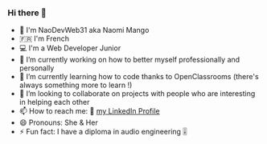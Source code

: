 ### Hi there 👋

- :handshake: I'm NaoDevWeb31 aka Naomi Mango
- :fr: I'm French
- :computer: I'm a Web Developer Junior
- 🔭 I’m currently working on how to better myself professionally and personally
- 🌱 I’m currently learning how to code thanks to OpenClassrooms (there's always something more to learn !)
- 👯 I’m looking to collaborate on projects with people who are interesting in helping each other
- 📫 How to reach me: :link: [my LinkedIn Profile](https://www.linkedin.com/in/naomi-mango/)
- 😄 Pronouns: She & Her 
- ⚡ Fun fact: I have a diploma in audio engineering :level_slider:
